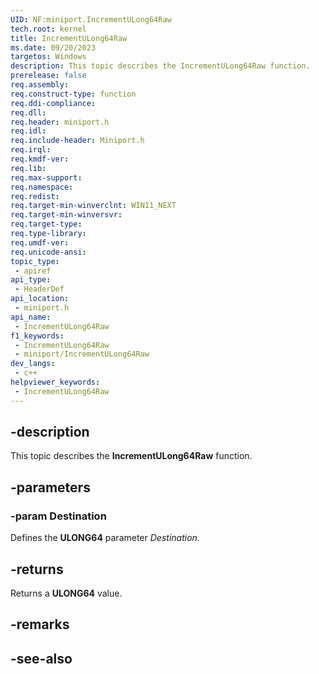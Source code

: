 ```yaml
---
UID: NF:miniport.IncrementULong64Raw
tech.root: kernel
title: IncrementULong64Raw
ms.date: 09/20/2023
targetos: Windows
description: This topic describes the IncrementULong64Raw function.
prerelease: false
req.assembly: 
req.construct-type: function
req.ddi-compliance: 
req.dll: 
req.header: miniport.h
req.idl: 
req.include-header: Miniport.h
req.irql: 
req.kmdf-ver: 
req.lib: 
req.max-support: 
req.namespace: 
req.redist: 
req.target-min-winverclnt: WIN11_NEXT
req.target-min-winversvr: 
req.target-type: 
req.type-library: 
req.umdf-ver: 
req.unicode-ansi: 
topic_type:
 - apiref
api_type:
 - HeaderDef
api_location:
 - miniport.h
api_name:
 - IncrementULong64Raw
f1_keywords:
 - IncrementULong64Raw
 - miniport/IncrementULong64Raw
dev_langs:
 - c++
helpviewer_keywords:
 - IncrementULong64Raw
---
```


## -description

This topic describes the **IncrementULong64Raw** function.

## -parameters

### -param Destination

Defines the **ULONG64** parameter *Destination*.

## -returns

Returns a **ULONG64** value.

## -remarks

## -see-also
